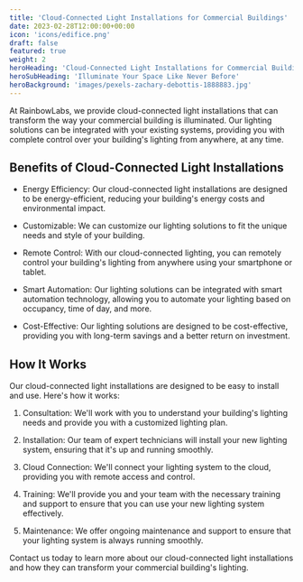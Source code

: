 ```yaml
---
title: 'Cloud-Connected Light Installations for Commercial Buildings'
date: 2023-02-28T12:00:00+00:00
icon: 'icons/edifice.png'
draft: false
featured: true
weight: 2
heroHeading: 'Cloud-Connected Light Installations for Commercial Buildings'
heroSubHeading: 'Illuminate Your Space Like Never Before'
heroBackground: 'images/pexels-zachary-debottis-1888883.jpg'
---
```


At RainbowLabs, we provide cloud-connected light installations that can transform the way your commercial building is illuminated. Our lighting solutions can be integrated with your existing systems, providing you with complete control over your building's lighting from anywhere, at any time.

## Benefits of Cloud-Connected Light Installations

- Energy Efficiency: Our cloud-connected light installations are designed to be energy-efficient, reducing your building's energy costs and environmental impact.

- Customizable: We can customize our lighting solutions to fit the unique needs and style of your building.

- Remote Control: With our cloud-connected lighting, you can remotely control your building's lighting from anywhere using your smartphone or tablet.

- Smart Automation: Our lighting solutions can be integrated with smart automation technology, allowing you to automate your lighting based on occupancy, time of day, and more.

- Cost-Effective: Our lighting solutions are designed to be cost-effective, providing you with long-term savings and a better return on investment.

## How It Works

Our cloud-connected light installations are designed to be easy to install and use. Here's how it works:

1. Consultation: We'll work with you to understand your building's lighting needs and provide you with a customized lighting plan.

2. Installation: Our team of expert technicians will install your new lighting system, ensuring that it's up and running smoothly.

3. Cloud Connection: We'll connect your lighting system to the cloud, providing you with remote access and control.

4. Training: We'll provide you and your team with the necessary training and support to ensure that you can use your new lighting system effectively.

5. Maintenance: We offer ongoing maintenance and support to ensure that your lighting system is always running smoothly.

Contact us today to learn more about our cloud-connected light installations and how they can transform your commercial building's lighting.
